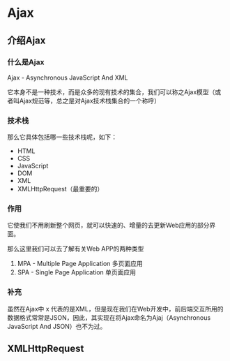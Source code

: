 # Ajax
## 介绍Ajax
### 什么是Ajax
Ajax - Asynchronous JavaScript And XML

它本身不是一种技术，而是众多的现有技术的集合，我们可以称之Ajax模型（或者叫Ajax规范等，总之是对Ajax技术栈集合的一个称呼）

### 技术栈
那么它具体包括哪一些技术栈呢，如下：
- HTML
- CSS
- JavaScript
- DOM
- XML
- XMLHttpRequest（最重要的）

### 作用
它使我们不用刷新整个网页，就可以快速的、增量的去更新Web应用的部分界面。

那么这里我们可以去了解有关Web APP的两种类型
1. MPA - Multiple Page Application 多页面应用
2. SPA - Single Page Application 单页面应用

### 补充
虽然在Ajax中 x 代表的是XML，但是现在我们在Web开发中，前后端交互所用的数据格式常常是JSON，因此，其实现在将Ajax命名为Ajaj（Asynchronous JavaScript And JSON）也不为过。

## XMLHttpRequest
